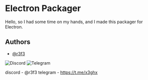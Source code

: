 
# Electron Packager

Hello, so I had some time on my hands, and I made this packager for Electron.


## Authors

- [@r3f3](https://www.github.com/datcathuh)





![Discord](https://img.shields.io/badge/Discord-%235865F2.svg?style=for-the-badge&logo=discord&logoColor=white)
![Telegram](https://img.shields.io/badge/Telegram-2CA5E0?style=for-the-badge&logo=telegram&logoColor=white)



discord - @r3f3
telegram - https://t.me/x3ghx
